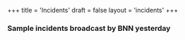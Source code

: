 +++
title = 'Incidents'
draft = false
layout = 'incidents'
+++

### Sample incidents broadcast by BNN yesterday
 